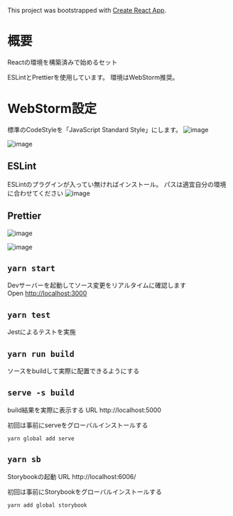 This project was bootstrapped with [Create React App](https://github.com/facebook/create-react-app).

# 概要
Reactの環境を構築済みで始めるセット

ESLintとPrettierを使用しています。
環境はWebStorm推奨。

# WebStorm設定

標準のCodeStyleを「JavaScript Standard Style」にします。
![image](https://user-images.githubusercontent.com/18062740/57127238-b2acc800-6dca-11e9-8508-f43553627d93.png)

![image](https://user-images.githubusercontent.com/18062740/57127260-c7895b80-6dca-11e9-80da-899616fc00d4.png)


## ESLint
ESLintのプラグインが入ってい無ければインストール。
パスは適宜自分の環境に合わせてください
![image](https://user-images.githubusercontent.com/18062740/57127361-1d5e0380-6dcb-11e9-903c-dbdb8b30a2cd.png)


## Prettier
![image](https://user-images.githubusercontent.com/18062740/57127094-3d40f780-6dca-11e9-8688-e038588d6165.png)

![image](https://user-images.githubusercontent.com/18062740/57127070-34e8bc80-6dca-11e9-9829-7578edbeb536.png)


## `yarn start`

Devサーバーを起動してソース変更をリアルタイムに確認します<br>
Open [http://localhost:3000](http://localhost:3000) 


## `yarn test`

Jestによるテストを実施

## `yarn run build`

ソースをbuildして実際に配置できるようにする

## `serve -s build` 

build結果を実際に表示する
URL http://localhost:5000

初回は事前にserveをグローバルインストールする

`yarn global add serve`




## `yarn sb`

Storybookの起動
URL http://localhost:6006/  

初回は事前にStorybookをグローバルインストールする

`yarn add global storybook`



